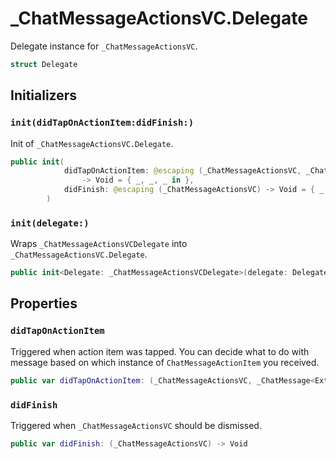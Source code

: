# \_ChatMessageActionsVC.Delegate

Delegate instance for `_ChatMessageActionsVC`.

``` swift
struct Delegate 
```

## Initializers

### `init(didTapOnActionItem:didFinish:)`

Init of `_ChatMessageActionsVC.Delegate`.

``` swift
public init(
            didTapOnActionItem: @escaping (_ChatMessageActionsVC, _ChatMessage<ExtraData>, ChatMessageActionItem)
                -> Void = { _, _, _ in },
            didFinish: @escaping (_ChatMessageActionsVC) -> Void = { _ in }
        ) 
```

### `init(delegate:)`

Wraps `_ChatMessageActionsVCDelegate` into `_ChatMessageActionsVC.Delegate`.

``` swift
public init<Delegate: _ChatMessageActionsVCDelegate>(delegate: Delegate) where Delegate.ExtraData == ExtraData 
```

## Properties

### `didTapOnActionItem`

Triggered when action item was tapped.
You can decide what to do with message based on which instance of `ChatMessageActionItem` you received.

``` swift
public var didTapOnActionItem: (_ChatMessageActionsVC, _ChatMessage<ExtraData>, ChatMessageActionItem) -> Void
```

### `didFinish`

Triggered when `_ChatMessageActionsVC` should be dismissed.

``` swift
public var didFinish: (_ChatMessageActionsVC) -> Void
```
